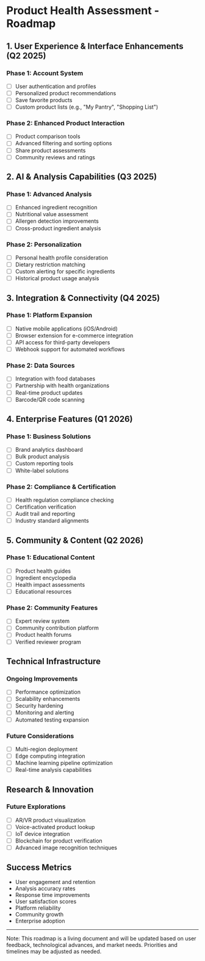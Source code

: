 # Product Health Assessment - Roadmap

## 1. User Experience & Interface Enhancements (Q2 2025)

### Phase 1: Account System
- [ ] User authentication and profiles
- [ ] Personalized product recommendations
- [ ] Save favorite products
- [ ] Custom product lists (e.g., "My Pantry", "Shopping List")

### Phase 2: Enhanced Product Interaction
- [ ] Product comparison tools
- [ ] Advanced filtering and sorting options
- [ ] Share product assessments
- [ ] Community reviews and ratings

## 2. AI & Analysis Capabilities (Q3 2025)

### Phase 1: Advanced Analysis
- [ ] Enhanced ingredient recognition
- [ ] Nutritional value assessment
- [ ] Allergen detection improvements
- [ ] Cross-product ingredient analysis

### Phase 2: Personalization
- [ ] Personal health profile consideration
- [ ] Dietary restriction matching
- [ ] Custom alerting for specific ingredients
- [ ] Historical product usage analysis

## 3. Integration & Connectivity (Q4 2025)

### Phase 1: Platform Expansion
- [ ] Native mobile applications (iOS/Android)
- [ ] Browser extension for e-commerce integration
- [ ] API access for third-party developers
- [ ] Webhook support for automated workflows

### Phase 2: Data Sources
- [ ] Integration with food databases
- [ ] Partnership with health organizations
- [ ] Real-time product updates
- [ ] Barcode/QR code scanning

## 4. Enterprise Features (Q1 2026)

### Phase 1: Business Solutions
- [ ] Brand analytics dashboard
- [ ] Bulk product analysis
- [ ] Custom reporting tools
- [ ] White-label solutions

### Phase 2: Compliance & Certification
- [ ] Health regulation compliance checking
- [ ] Certification verification
- [ ] Audit trail and reporting
- [ ] Industry standard alignments

## 5. Community & Content (Q2 2026)

### Phase 1: Educational Content
- [ ] Product health guides
- [ ] Ingredient encyclopedia
- [ ] Health impact assessments
- [ ] Educational resources

### Phase 2: Community Features
- [ ] Expert review system
- [ ] Community contribution platform
- [ ] Product health forums
- [ ] Verified reviewer program

## Technical Infrastructure

### Ongoing Improvements
- [ ] Performance optimization
- [ ] Scalability enhancements
- [ ] Security hardening
- [ ] Monitoring and alerting
- [ ] Automated testing expansion

### Future Considerations
- [ ] Multi-region deployment
- [ ] Edge computing integration
- [ ] Machine learning pipeline optimization
- [ ] Real-time analysis capabilities

## Research & Innovation

### Future Explorations
- [ ] AR/VR product visualization
- [ ] Voice-activated product lookup
- [ ] IoT device integration
- [ ] Blockchain for product verification
- [ ] Advanced image recognition techniques

## Success Metrics

- User engagement and retention
- Analysis accuracy rates
- Response time improvements
- User satisfaction scores
- Platform reliability
- Community growth
- Enterprise adoption

---

Note: This roadmap is a living document and will be updated based on user feedback, technological advances, and market needs. Priorities and timelines may be adjusted as needed.